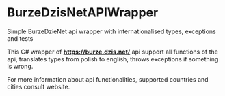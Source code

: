 # BurzeDzisNetAPIWrapper
Simple BurzeDzieNet api wrapper with internationalised types, exceptions and tests


This C# wrapper of **https://burze.dzis.net/** api support all functions of the api, translates types from polish to english, throws exceptions if something is wrong.

For more information about api functionalities, supported countries and cities consult website.
